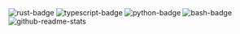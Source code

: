 <!-- ### Hi there 👋 -->

<picture>
  <source media="(prefers-color-scheme: dark)" srcset="https://img.shields.io/badge/-Rust-555555?style=flat&logo=Rust&logoColor=000000">
  <img alt="rust-badge" src="https://img.shields.io/badge/-Rust-dddddd?style=flat&logo=Rust&logoColor=000000">
</picture>
<picture>
  <source media="(prefers-color-scheme: dark)" srcset="https://img.shields.io/badge/-Typescript-555555?style=flat&logo=Typescript&logoColor=3178C6">
  <img alt="typescript-badge" src="https://img.shields.io/badge/-Typescript-dddddd?style=flat&logo=Typescript&logoColor=3178C6">
</picture>
<picture>
  <source media="(prefers-color-scheme: dark)" srcset="https://img.shields.io/badge/-Python-555555?style=flat&logo=Python&logoColor=ffdd54">
  <img alt="python-badge" src="https://img.shields.io/badge/-Python-dddddd?style=flat&logo=Python&logoColor=ffdd54">
</picture>
<picture>
  <source media="(prefers-color-scheme: dark)" srcset="https://img.shields.io/badge/-Bash-555555?style=flat&logo=GNU-Bash&logoColor=4EAA25">
  <img alt="bash-badge" src="https://img.shields.io/badge/-Bash-dddddd?style=flat&logo=GNU-Bash&logoColor=4EAA25">
</picture>

<br>

<!-- ![rust](https://img.shields.io/badge/-Rust-dddddd?style=flat&logo=Rust&logoColor=000000#gh-light-mode-only)
![rust](https://img.shields.io/badge/-Rust-555555?style=flat&logo=Rust&logoColor=000000#gh-dark-mode-only)
&nbsp;
![typescript](https://img.shields.io/badge/-Typescript-dddddd?style=flat&logo=Typescript&logoColor=3178C6#gh-light-mode-only)
![typescript](https://img.shields.io/badge/-Typescript-555555?style=flat&logo=Typescript&logoColor=3178C6#gh-dark-mode-only)
&nbsp;
![python](https://img.shields.io/badge/-Python-dddddd?style=flat&logo=Python&logoColor=ffdd54#gh-light-mode-only)
![python](https://img.shields.io/badge/-Python-555555?style=flat&logo=Python&logoColor=ffdd54#gh-dark-mode-only)
&nbsp;
![bash](https://img.shields.io/badge/-Bash-dddddd?style=flat&logo=GNU-Bash&logoColor=4EAA25#gh-light-mode-only)
![bash](https://img.shields.io/badge/-Bash-555555?style=flat&logo=GNU-Bash&logoColor=4EAA25#gh-dark-mode-only) -->

<picture>
  <source media="(prefers-color-scheme: dark)" srcset="https://github-readme-stats.vercel.app/api?username=mayone&show_icons=true&theme=vision-friendly-dark&bg_color=80,000044,660000&border_color=0c1a25">
  <!-- <source media="(prefers-color-scheme: light)" srcset="https://github-readme-stats.vercel.app/api?username=mayone&show_icons=true&theme=vision-friendly-dark&bg_color=75,000099,cc3300&border_color=0c1a25"> -->
  <img alt="github-readme-stats" src="https://github-readme-stats.vercel.app/api?username=mayone&show_icons=true&theme=vision-friendly-dark&bg_color=75,000099,cc3300&border_color=0c1a25">
</picture>

<!-- <details> -->
  <!-- <summary>:zap: GitHub Stats</summary> -->
  <!-- <img align="left" alt="mayone's GitHub Stats" src="https://github-readme-stats.vercel.app/api?username=mayone&show_icons=true&theme=vision-friendly-dark&bg_color=75,000099,cc3300&border_color=0c1a25" /> -->
  <!-- <img align="left" alt="mayone's GitHub Stats" src="https://github-readme-stats.vercel.app/api?username=mayone&show_icons=true&theme=vision-friendly-dark&bg_color=75,000066,990000&border_color=0c1a25" /> -->
  <!-- <img align="left" alt="mayone's GitHub Stats" src="https://github-readme-stats.vercel.app/api?username=mayone&show_icons=true&theme=vision-friendly-dark&bg_color=80,000044,660000&border_color=0c1a25" /> -->
  <!-- <img align="left" alt="mayone's GitHub Stats" src="https://github-readme-stats.vercel.app/api?username=mayone&show_icons=true&theme=vision-friendly-dark&bg_color=80,19113E,041D75&border_color=0c1a25" /> -->
  <!-- <img align="left" alt="mayone's GitHub Stats" src="https://github-readme-stats.vercel.app/api?username=mayone&show_icons=true&theme=vision-friendly-dark&bg_color=60,09131B,020000&border_color=0c1a25" /> -->

<!-- </details> -->

<!--
**mayone/mayone** is a ✨ _special_ ✨ repository because its `README.md` (this file) appears on your GitHub profile.

Here are some ideas to get you started:

- 🔭 I’m currently working on ...
- 🌱 I’m currently learning ...
- 👯 I’m looking to collaborate on ...
- 🤔 I’m looking for help with ...
- 💬 Ask me about ...
- 📫 How to reach me: ...
- 😄 Pronouns: ...
- ⚡ Fun fact: ...
-->
